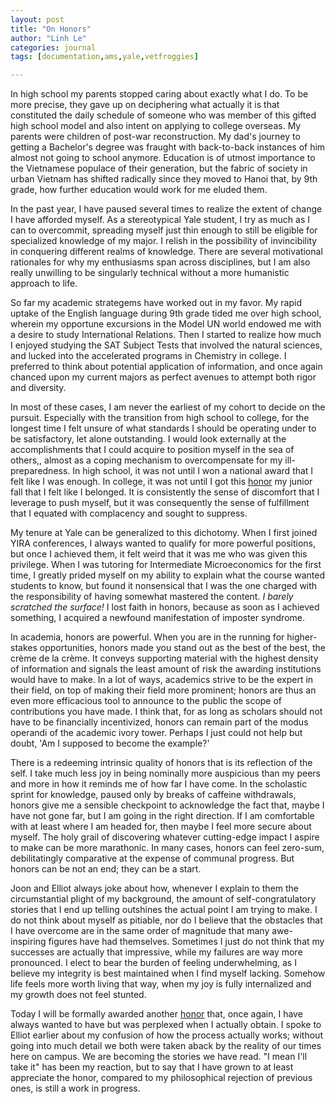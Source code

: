 ```yaml
---
layout: post
title: "On Honors"
author: "Linh Le"
categories: journal
tags: [documentation,ams,yale,vetfroggies]

---
```

In high school my parents stopped caring about exactly what I do. To be more precise, they gave up on deciphering what actually it is that constituted the daily schedule of someone who was member of this gifted high school model and also intent on applying to college overseas. My parents were children of post-war reconstruction. My dad's journey to getting a Bachelor's degree was fraught with back-to-back instances of him almost not going to school anymore. Education is of utmost importance to the Vietnamese populace of their generation, but the fabric of society in urban Vietnam has shifted radically since they moved to Hanoi that, by 9th grade, how further education would work for me eluded them.

In the past year, I have paused several times to realize the extent of change I have afforded myself. As a stereotypical Yale student, I try as much as I can to overcommit, spreading myself just thin enough to still be eligible for specialized knowledge of my major. I relish in the possibility of invincibility in conquering different realms of knowledge. There are several motivational rationales for why my enthusiasms span across disciplines, but I am also really unwilling to be singularly technical without a more humanistic approach to life.

So far my academic strategems have worked out in my favor. My rapid uptake of the English language during 9th grade tided me over high school, wherein my opportune excursions in the Model UN world endowed me with a desire to study International Relations. Then I started to realize how much I enjoyed studying the SAT Subject Tests that involved the natural sciences, and lucked into the accelerated programs in Chemistry in college. I preferred to think about potential application of information, and once again chanced upon my current majors as perfect avenues to attempt both rigor and diversity.

In most of these cases, I am never the earliest of my cohort to decide on the pursuit. Especially with the transition from high school to college, for the longest time I felt unsure of what standards I should be operating under to be satisfactory, let alone outstanding. I would look externally at the accomplishments that I could acquire to position myself in the sea of others,, almost as a coping mechanism to overcompensate for my ill-preparedness. In high school, it was not until I won a national award that I felt like I was enough. In college, it was not until I got this [honor](https://seas.yale.edu/news-events/news/tau-beta-pi-welcomes-its-newest-inductees) my junior fall that I felt like I belonged. It is consistently the sense of discomfort that I leverage to push myself, but it was consequently the sense of fulfillment that I equated with complacency and sought to suppress.

My tenure at Yale can be generalized to this dichotomy. When I first joined YIRA conferences, I always wanted to qualify for more powerful positions, but once I achieved them, it felt weird that it was me who was given this privilege. When I was tutoring for Intermediate Microeconomics for the first time, I greatly prided myself on my ability to explain what the course wanted students to know, but found it nonsensical that I was the one charged with the responsibility of having somewhat mastered the content. <em>I barely scratched the surface!</em> I lost faith in honors, because as soon as I achieved something, I acquired a newfound manifestation of imposter syndrome.

In academia, honors are powerful. When you are in the running for higher-stakes opportunities, honors made you stand out as the best of the best, the crème de la crème. It conveys supporting material with the highest density of information and signals the least amount of risk the awarding institutions would have to make. In a lot of ways, academics strive to be the expert in their field, on top of making their field more prominent; honors are thus an even more efficacious tool to announce to the public the scope of contributions you have made. I think that, for as long as scholars should not have to be financially incentivized, honors can remain part of the modus operandi of the academic ivory tower. Perhaps I just could not help but doubt, 'Am I supposed to become the example?'

There is a redeeming intrinsic quality of honors that is its reflection of the self. I take much less joy in being nominally more auspicious than my peers and more in how it reminds me of how far I have come. In the scholastic sprint for knowledge, paused only by breaks of caffeine withdrawals, honors give me a sensible checkpoint to acknowledge the fact that, maybe I have not gone far, but I am going in the right direction. If I am comfortable with at least where I am headed for, then maybe I feel more secure about myself. The holy grail of discovering whatever cutting-edge impact I aspire to make can be more marathonic. In many cases, honors can feel zero-sum, debilitatingly comparative at the expense of communal progress. But honors can be not an end; they can be a start.

Joon and Elliot always joke about how, whenever I explain to them the circumstantial plight of my background, the amount of self-congratulatory stories that I end up telling outshines the actual point I am trying to make. I do not think about myself as pitiable, nor do I believe that the obstacles that I have overcome are in the same order of magnitude that many awe-inspiring figures have had themselves. Sometimes I just do not think that my successes are actually that impressive, while my failures are way more pronounced. I elect to bear the burden of feeling underwhelming, as I believe my integrity is best maintained when I find myself lacking. Somehow life feels more worth living that way, when my joy is fully internalized and my growth does not feel stunted.

Today I will be formally awarded another [honor](https://pbk.yalecollege.yale.edu/members/senior-inductees) that, once again, I have always wanted to have but was perplexed when I actually obtain. I spoke to Elliot earlier about my confusion of how the process actually works; without going into much detail we both were taken aback by the reality of our times here on campus. We are becoming the stories we have read. "I mean I'll take it" has been my reaction, but to say that I have grown to at least appreciate the honor, compared to my philosophical rejection of previous ones, is still a work in progress.